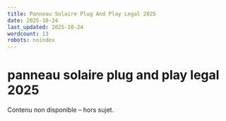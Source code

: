 ```yaml
---
title: Panneau Solaire Plug And Play Legal 2025
date: 2025-10-24
last_updated: 2025-10-24
wordcount: 13
robots: noindex
---
```


# panneau solaire plug and play legal 2025

Contenu non disponible – hors sujet.